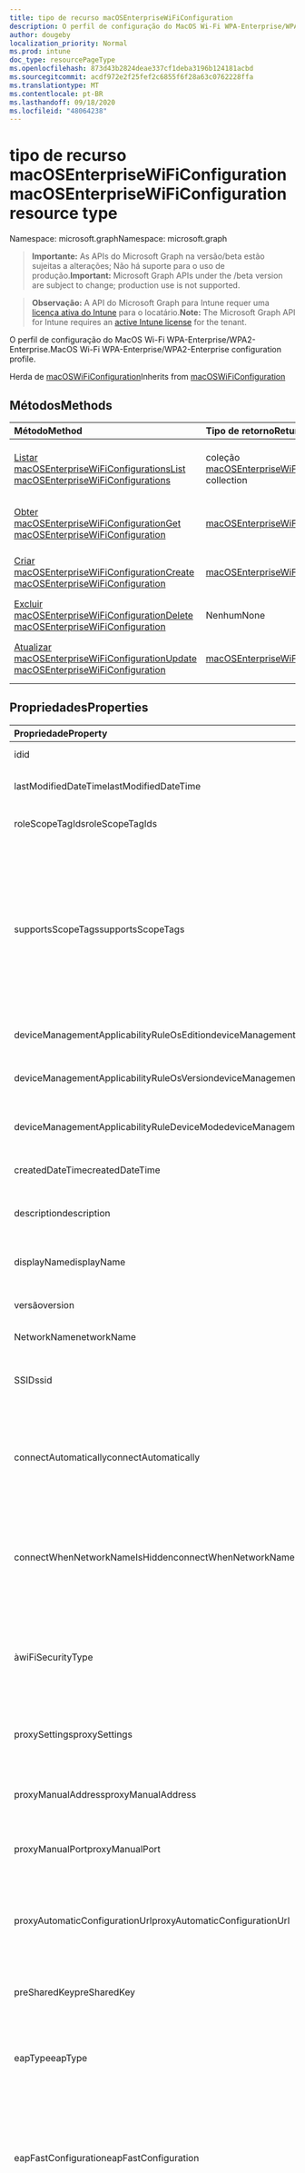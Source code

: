 ```yaml
---
title: tipo de recurso macOSEnterpriseWiFiConfiguration
description: O perfil de configuração do MacOS Wi-Fi WPA-Enterprise/WPA2-Enterprise.
author: dougeby
localization_priority: Normal
ms.prod: intune
doc_type: resourcePageType
ms.openlocfilehash: 873d43b2824deae337cf1deba3196b124181acbd
ms.sourcegitcommit: acdf972e2f25fef2c6855f6f28a63c0762228ffa
ms.translationtype: MT
ms.contentlocale: pt-BR
ms.lasthandoff: 09/18/2020
ms.locfileid: "48064238"
---
```

# <a name="macosenterprisewificonfiguration-resource-type"></a><span data-ttu-id="ed8ba-103">tipo de recurso macOSEnterpriseWiFiConfiguration</span><span class="sxs-lookup"><span data-stu-id="ed8ba-103">macOSEnterpriseWiFiConfiguration resource type</span></span>

<span data-ttu-id="ed8ba-104">Namespace: microsoft.graph</span><span class="sxs-lookup"><span data-stu-id="ed8ba-104">Namespace: microsoft.graph</span></span>

> <span data-ttu-id="ed8ba-105">**Importante:** As APIs do Microsoft Graph na versão/beta estão sujeitas a alterações; Não há suporte para o uso de produção.</span><span class="sxs-lookup"><span data-stu-id="ed8ba-105">**Important:** Microsoft Graph APIs under the /beta version are subject to change; production use is not supported.</span></span>

> <span data-ttu-id="ed8ba-106">**Observação:** A API do Microsoft Graph para Intune requer uma [licença ativa do Intune](https://go.microsoft.com/fwlink/?linkid=839381) para o locatário.</span><span class="sxs-lookup"><span data-stu-id="ed8ba-106">**Note:** The Microsoft Graph API for Intune requires an [active Intune license](https://go.microsoft.com/fwlink/?linkid=839381) for the tenant.</span></span>

<span data-ttu-id="ed8ba-107">O perfil de configuração do MacOS Wi-Fi WPA-Enterprise/WPA2-Enterprise.</span><span class="sxs-lookup"><span data-stu-id="ed8ba-107">MacOS Wi-Fi WPA-Enterprise/WPA2-Enterprise configuration profile.</span></span>


<span data-ttu-id="ed8ba-108">Herda de [macOSWiFiConfiguration](../resources/intune-deviceconfig-macoswificonfiguration.md)</span><span class="sxs-lookup"><span data-stu-id="ed8ba-108">Inherits from [macOSWiFiConfiguration](../resources/intune-deviceconfig-macoswificonfiguration.md)</span></span>

## <a name="methods"></a><span data-ttu-id="ed8ba-109">Métodos</span><span class="sxs-lookup"><span data-stu-id="ed8ba-109">Methods</span></span>
|<span data-ttu-id="ed8ba-110">Método</span><span class="sxs-lookup"><span data-stu-id="ed8ba-110">Method</span></span>|<span data-ttu-id="ed8ba-111">Tipo de retorno</span><span class="sxs-lookup"><span data-stu-id="ed8ba-111">Return Type</span></span>|<span data-ttu-id="ed8ba-112">Descrição</span><span class="sxs-lookup"><span data-stu-id="ed8ba-112">Description</span></span>|
|:---|:---|:---|
|[<span data-ttu-id="ed8ba-113">Listar macOSEnterpriseWiFiConfigurations</span><span class="sxs-lookup"><span data-stu-id="ed8ba-113">List macOSEnterpriseWiFiConfigurations</span></span>](../api/intune-deviceconfig-macosenterprisewificonfiguration-list.md)|<span data-ttu-id="ed8ba-114">coleção [macOSEnterpriseWiFiConfiguration](../resources/intune-deviceconfig-macosenterprisewificonfiguration.md)</span><span class="sxs-lookup"><span data-stu-id="ed8ba-114">[macOSEnterpriseWiFiConfiguration](../resources/intune-deviceconfig-macosenterprisewificonfiguration.md) collection</span></span>|<span data-ttu-id="ed8ba-115">Listar Propriedades e relações dos objetos [macOSEnterpriseWiFiConfiguration](../resources/intune-deviceconfig-macosenterprisewificonfiguration.md) .</span><span class="sxs-lookup"><span data-stu-id="ed8ba-115">List properties and relationships of the [macOSEnterpriseWiFiConfiguration](../resources/intune-deviceconfig-macosenterprisewificonfiguration.md) objects.</span></span>|
|[<span data-ttu-id="ed8ba-116">Obter macOSEnterpriseWiFiConfiguration</span><span class="sxs-lookup"><span data-stu-id="ed8ba-116">Get macOSEnterpriseWiFiConfiguration</span></span>](../api/intune-deviceconfig-macosenterprisewificonfiguration-get.md)|[<span data-ttu-id="ed8ba-117">macOSEnterpriseWiFiConfiguration</span><span class="sxs-lookup"><span data-stu-id="ed8ba-117">macOSEnterpriseWiFiConfiguration</span></span>](../resources/intune-deviceconfig-macosenterprisewificonfiguration.md)|<span data-ttu-id="ed8ba-118">Leia as propriedades e as relações do objeto [macOSEnterpriseWiFiConfiguration](../resources/intune-deviceconfig-macosenterprisewificonfiguration.md) .</span><span class="sxs-lookup"><span data-stu-id="ed8ba-118">Read properties and relationships of the [macOSEnterpriseWiFiConfiguration](../resources/intune-deviceconfig-macosenterprisewificonfiguration.md) object.</span></span>|
|[<span data-ttu-id="ed8ba-119">Criar macOSEnterpriseWiFiConfiguration</span><span class="sxs-lookup"><span data-stu-id="ed8ba-119">Create macOSEnterpriseWiFiConfiguration</span></span>](../api/intune-deviceconfig-macosenterprisewificonfiguration-create.md)|[<span data-ttu-id="ed8ba-120">macOSEnterpriseWiFiConfiguration</span><span class="sxs-lookup"><span data-stu-id="ed8ba-120">macOSEnterpriseWiFiConfiguration</span></span>](../resources/intune-deviceconfig-macosenterprisewificonfiguration.md)|<span data-ttu-id="ed8ba-121">Criar um novo objeto [macOSEnterpriseWiFiConfiguration](../resources/intune-deviceconfig-macosenterprisewificonfiguration.md) .</span><span class="sxs-lookup"><span data-stu-id="ed8ba-121">Create a new [macOSEnterpriseWiFiConfiguration](../resources/intune-deviceconfig-macosenterprisewificonfiguration.md) object.</span></span>|
|[<span data-ttu-id="ed8ba-122">Excluir macOSEnterpriseWiFiConfiguration</span><span class="sxs-lookup"><span data-stu-id="ed8ba-122">Delete macOSEnterpriseWiFiConfiguration</span></span>](../api/intune-deviceconfig-macosenterprisewificonfiguration-delete.md)|<span data-ttu-id="ed8ba-123">Nenhum</span><span class="sxs-lookup"><span data-stu-id="ed8ba-123">None</span></span>|<span data-ttu-id="ed8ba-124">Exclui [macOSEnterpriseWiFiConfiguration](../resources/intune-deviceconfig-macosenterprisewificonfiguration.md).</span><span class="sxs-lookup"><span data-stu-id="ed8ba-124">Deletes a [macOSEnterpriseWiFiConfiguration](../resources/intune-deviceconfig-macosenterprisewificonfiguration.md).</span></span>|
|[<span data-ttu-id="ed8ba-125">Atualizar macOSEnterpriseWiFiConfiguration</span><span class="sxs-lookup"><span data-stu-id="ed8ba-125">Update macOSEnterpriseWiFiConfiguration</span></span>](../api/intune-deviceconfig-macosenterprisewificonfiguration-update.md)|[<span data-ttu-id="ed8ba-126">macOSEnterpriseWiFiConfiguration</span><span class="sxs-lookup"><span data-stu-id="ed8ba-126">macOSEnterpriseWiFiConfiguration</span></span>](../resources/intune-deviceconfig-macosenterprisewificonfiguration.md)|<span data-ttu-id="ed8ba-127">Atualiza as propriedades de um objeto [macOSEnterpriseWiFiConfiguration](../resources/intune-deviceconfig-macosenterprisewificonfiguration.md) .</span><span class="sxs-lookup"><span data-stu-id="ed8ba-127">Update the properties of a [macOSEnterpriseWiFiConfiguration](../resources/intune-deviceconfig-macosenterprisewificonfiguration.md) object.</span></span>|

## <a name="properties"></a><span data-ttu-id="ed8ba-128">Propriedades</span><span class="sxs-lookup"><span data-stu-id="ed8ba-128">Properties</span></span>
|<span data-ttu-id="ed8ba-129">Propriedade</span><span class="sxs-lookup"><span data-stu-id="ed8ba-129">Property</span></span>|<span data-ttu-id="ed8ba-130">Tipo</span><span class="sxs-lookup"><span data-stu-id="ed8ba-130">Type</span></span>|<span data-ttu-id="ed8ba-131">Descrição</span><span class="sxs-lookup"><span data-stu-id="ed8ba-131">Description</span></span>|
|:---|:---|:---|
|<span data-ttu-id="ed8ba-132">id</span><span class="sxs-lookup"><span data-stu-id="ed8ba-132">id</span></span>|<span data-ttu-id="ed8ba-133">Cadeia de caracteres</span><span class="sxs-lookup"><span data-stu-id="ed8ba-133">String</span></span>|<span data-ttu-id="ed8ba-134">Chave da entidade.</span><span class="sxs-lookup"><span data-stu-id="ed8ba-134">Key of the entity.</span></span> <span data-ttu-id="ed8ba-135">Herdada de [deviceConfiguration](../resources/intune-shared-deviceconfiguration.md)</span><span class="sxs-lookup"><span data-stu-id="ed8ba-135">Inherited from [deviceConfiguration](../resources/intune-shared-deviceconfiguration.md)</span></span>|
|<span data-ttu-id="ed8ba-136">lastModifiedDateTime</span><span class="sxs-lookup"><span data-stu-id="ed8ba-136">lastModifiedDateTime</span></span>|<span data-ttu-id="ed8ba-137">DateTimeOffset</span><span class="sxs-lookup"><span data-stu-id="ed8ba-137">DateTimeOffset</span></span>|<span data-ttu-id="ed8ba-138">DateTime da última modificação do objeto.</span><span class="sxs-lookup"><span data-stu-id="ed8ba-138">DateTime the object was last modified.</span></span> <span data-ttu-id="ed8ba-139">Herdada de [deviceConfiguration](../resources/intune-shared-deviceconfiguration.md)</span><span class="sxs-lookup"><span data-stu-id="ed8ba-139">Inherited from [deviceConfiguration](../resources/intune-shared-deviceconfiguration.md)</span></span>|
|<span data-ttu-id="ed8ba-140">roleScopeTagIds</span><span class="sxs-lookup"><span data-stu-id="ed8ba-140">roleScopeTagIds</span></span>|<span data-ttu-id="ed8ba-141">Coleção de cadeias de caracteres</span><span class="sxs-lookup"><span data-stu-id="ed8ba-141">String collection</span></span>|<span data-ttu-id="ed8ba-142">Lista de marcas de escopo para esta instância de entidade.</span><span class="sxs-lookup"><span data-stu-id="ed8ba-142">List of Scope Tags for this Entity instance.</span></span> <span data-ttu-id="ed8ba-143">Herdada de [deviceConfiguration](../resources/intune-shared-deviceconfiguration.md)</span><span class="sxs-lookup"><span data-stu-id="ed8ba-143">Inherited from [deviceConfiguration](../resources/intune-shared-deviceconfiguration.md)</span></span>|
|<span data-ttu-id="ed8ba-144">supportsScopeTags</span><span class="sxs-lookup"><span data-stu-id="ed8ba-144">supportsScopeTags</span></span>|<span data-ttu-id="ed8ba-145">Booliano</span><span class="sxs-lookup"><span data-stu-id="ed8ba-145">Boolean</span></span>|<span data-ttu-id="ed8ba-146">Indica se a configuração de dispositivo subjacente é ou não compatível com a atribuição de marcas de escopo.</span><span class="sxs-lookup"><span data-stu-id="ed8ba-146">Indicates whether or not the underlying Device Configuration supports the assignment of scope tags.</span></span> <span data-ttu-id="ed8ba-147">A atribuição à propriedade ScopeTags não é permitida quando esse valor é false e as entidades não serão visíveis aos usuários com escopo.</span><span class="sxs-lookup"><span data-stu-id="ed8ba-147">Assigning to the ScopeTags property is not allowed when this value is false and entities will not be visible to scoped users.</span></span> <span data-ttu-id="ed8ba-148">Isso ocorre para políticas herdadas criadas no Silverlight e pode ser resolvido excluindo e recriando a política no portal do Azure.</span><span class="sxs-lookup"><span data-stu-id="ed8ba-148">This occurs for Legacy policies created in Silverlight and can be resolved by deleting and recreating the policy in the Azure Portal.</span></span> <span data-ttu-id="ed8ba-149">Essa propriedade é somente leitura.</span><span class="sxs-lookup"><span data-stu-id="ed8ba-149">This property is read-only.</span></span> <span data-ttu-id="ed8ba-150">Herdada de [deviceConfiguration](../resources/intune-shared-deviceconfiguration.md)</span><span class="sxs-lookup"><span data-stu-id="ed8ba-150">Inherited from [deviceConfiguration](../resources/intune-shared-deviceconfiguration.md)</span></span>|
|<span data-ttu-id="ed8ba-151">deviceManagementApplicabilityRuleOsEdition</span><span class="sxs-lookup"><span data-stu-id="ed8ba-151">deviceManagementApplicabilityRuleOsEdition</span></span>|[<span data-ttu-id="ed8ba-152">deviceManagementApplicabilityRuleOsEdition</span><span class="sxs-lookup"><span data-stu-id="ed8ba-152">deviceManagementApplicabilityRuleOsEdition</span></span>](../resources/intune-deviceconfig-devicemanagementapplicabilityruleosedition.md)|<span data-ttu-id="ed8ba-153">A aplicabilidade da edição do sistema operacional para essa política.</span><span class="sxs-lookup"><span data-stu-id="ed8ba-153">The OS edition applicability for this Policy.</span></span> <span data-ttu-id="ed8ba-154">Herdada de [deviceConfiguration](../resources/intune-shared-deviceconfiguration.md)</span><span class="sxs-lookup"><span data-stu-id="ed8ba-154">Inherited from [deviceConfiguration](../resources/intune-shared-deviceconfiguration.md)</span></span>|
|<span data-ttu-id="ed8ba-155">deviceManagementApplicabilityRuleOsVersion</span><span class="sxs-lookup"><span data-stu-id="ed8ba-155">deviceManagementApplicabilityRuleOsVersion</span></span>|[<span data-ttu-id="ed8ba-156">deviceManagementApplicabilityRuleOsVersion</span><span class="sxs-lookup"><span data-stu-id="ed8ba-156">deviceManagementApplicabilityRuleOsVersion</span></span>](../resources/intune-deviceconfig-devicemanagementapplicabilityruleosversion.md)|<span data-ttu-id="ed8ba-157">A regra de aplicabilidade da versão do sistema operacional para esta política.</span><span class="sxs-lookup"><span data-stu-id="ed8ba-157">The OS version applicability rule for this Policy.</span></span> <span data-ttu-id="ed8ba-158">Herdada de [deviceConfiguration](../resources/intune-shared-deviceconfiguration.md)</span><span class="sxs-lookup"><span data-stu-id="ed8ba-158">Inherited from [deviceConfiguration](../resources/intune-shared-deviceconfiguration.md)</span></span>|
|<span data-ttu-id="ed8ba-159">deviceManagementApplicabilityRuleDeviceMode</span><span class="sxs-lookup"><span data-stu-id="ed8ba-159">deviceManagementApplicabilityRuleDeviceMode</span></span>|[<span data-ttu-id="ed8ba-160">deviceManagementApplicabilityRuleDeviceMode</span><span class="sxs-lookup"><span data-stu-id="ed8ba-160">deviceManagementApplicabilityRuleDeviceMode</span></span>](../resources/intune-deviceconfig-devicemanagementapplicabilityruledevicemode.md)|<span data-ttu-id="ed8ba-161">A regra de aplicabilidade do modo de dispositivo para essa política.</span><span class="sxs-lookup"><span data-stu-id="ed8ba-161">The device mode applicability rule for this Policy.</span></span> <span data-ttu-id="ed8ba-162">Herdada de [deviceConfiguration](../resources/intune-shared-deviceconfiguration.md)</span><span class="sxs-lookup"><span data-stu-id="ed8ba-162">Inherited from [deviceConfiguration](../resources/intune-shared-deviceconfiguration.md)</span></span>|
|<span data-ttu-id="ed8ba-163">createdDateTime</span><span class="sxs-lookup"><span data-stu-id="ed8ba-163">createdDateTime</span></span>|<span data-ttu-id="ed8ba-164">DateTimeOffset</span><span class="sxs-lookup"><span data-stu-id="ed8ba-164">DateTimeOffset</span></span>|<span data-ttu-id="ed8ba-165">DateTime em que o objeto foi criado.</span><span class="sxs-lookup"><span data-stu-id="ed8ba-165">DateTime the object was created.</span></span> <span data-ttu-id="ed8ba-166">Herdada de [deviceConfiguration](../resources/intune-shared-deviceconfiguration.md)</span><span class="sxs-lookup"><span data-stu-id="ed8ba-166">Inherited from [deviceConfiguration](../resources/intune-shared-deviceconfiguration.md)</span></span>|
|<span data-ttu-id="ed8ba-167">description</span><span class="sxs-lookup"><span data-stu-id="ed8ba-167">description</span></span>|<span data-ttu-id="ed8ba-168">String</span><span class="sxs-lookup"><span data-stu-id="ed8ba-168">String</span></span>|<span data-ttu-id="ed8ba-169">O administrador forneceu a descrição da Configuração do dispositivo.</span><span class="sxs-lookup"><span data-stu-id="ed8ba-169">Admin provided description of the Device Configuration.</span></span> <span data-ttu-id="ed8ba-170">Herdada de [deviceConfiguration](../resources/intune-shared-deviceconfiguration.md)</span><span class="sxs-lookup"><span data-stu-id="ed8ba-170">Inherited from [deviceConfiguration](../resources/intune-shared-deviceconfiguration.md)</span></span>|
|<span data-ttu-id="ed8ba-171">displayName</span><span class="sxs-lookup"><span data-stu-id="ed8ba-171">displayName</span></span>|<span data-ttu-id="ed8ba-172">Cadeia de caracteres</span><span class="sxs-lookup"><span data-stu-id="ed8ba-172">String</span></span>|<span data-ttu-id="ed8ba-173">O administrador forneceu o nome da Configuração do dispositivo.</span><span class="sxs-lookup"><span data-stu-id="ed8ba-173">Admin provided name of the device configuration.</span></span> <span data-ttu-id="ed8ba-174">Herdada de [deviceConfiguration](../resources/intune-shared-deviceconfiguration.md)</span><span class="sxs-lookup"><span data-stu-id="ed8ba-174">Inherited from [deviceConfiguration](../resources/intune-shared-deviceconfiguration.md)</span></span>|
|<span data-ttu-id="ed8ba-175">versão</span><span class="sxs-lookup"><span data-stu-id="ed8ba-175">version</span></span>|<span data-ttu-id="ed8ba-176">Int32</span><span class="sxs-lookup"><span data-stu-id="ed8ba-176">Int32</span></span>|<span data-ttu-id="ed8ba-177">Versão da configuração do dispositivo.</span><span class="sxs-lookup"><span data-stu-id="ed8ba-177">Version of the device configuration.</span></span> <span data-ttu-id="ed8ba-178">Herdada de [deviceConfiguration](../resources/intune-shared-deviceconfiguration.md)</span><span class="sxs-lookup"><span data-stu-id="ed8ba-178">Inherited from [deviceConfiguration](../resources/intune-shared-deviceconfiguration.md)</span></span>|
|<span data-ttu-id="ed8ba-179">NetworkName</span><span class="sxs-lookup"><span data-stu-id="ed8ba-179">networkName</span></span>|<span data-ttu-id="ed8ba-180">Cadeia de caracteres</span><span class="sxs-lookup"><span data-stu-id="ed8ba-180">String</span></span>|<span data-ttu-id="ed8ba-181">Nome da rede herdado de [macOSWiFiConfiguration](../resources/intune-deviceconfig-macoswificonfiguration.md)</span><span class="sxs-lookup"><span data-stu-id="ed8ba-181">Network Name Inherited from [macOSWiFiConfiguration](../resources/intune-deviceconfig-macoswificonfiguration.md)</span></span>|
|<span data-ttu-id="ed8ba-182">SSID</span><span class="sxs-lookup"><span data-stu-id="ed8ba-182">ssid</span></span>|<span data-ttu-id="ed8ba-183">Cadeia de caracteres</span><span class="sxs-lookup"><span data-stu-id="ed8ba-183">String</span></span>|<span data-ttu-id="ed8ba-184">Este é o nome da rede Wi-Fi que é transmitida para todos os dispositivos.</span><span class="sxs-lookup"><span data-stu-id="ed8ba-184">This is the name of the Wi-Fi network that is broadcast to all devices.</span></span> <span data-ttu-id="ed8ba-185">Herdado de [macOSWiFiConfiguration](../resources/intune-deviceconfig-macoswificonfiguration.md)</span><span class="sxs-lookup"><span data-stu-id="ed8ba-185">Inherited from [macOSWiFiConfiguration](../resources/intune-deviceconfig-macoswificonfiguration.md)</span></span>|
|<span data-ttu-id="ed8ba-186">connectAutomatically</span><span class="sxs-lookup"><span data-stu-id="ed8ba-186">connectAutomatically</span></span>|<span data-ttu-id="ed8ba-187">Booliano</span><span class="sxs-lookup"><span data-stu-id="ed8ba-187">Boolean</span></span>|<span data-ttu-id="ed8ba-188">Conectar automaticamente quando esta rede estiver no intervalo.</span><span class="sxs-lookup"><span data-stu-id="ed8ba-188">Connect automatically when this network is in range.</span></span> <span data-ttu-id="ed8ba-189">A definição dessa opção como true ignorará o prompt do usuário e conectará automaticamente o dispositivo à rede Wi-Fi.</span><span class="sxs-lookup"><span data-stu-id="ed8ba-189">Setting this to true will skip the user prompt and automatically connect the device to Wi-Fi network.</span></span> <span data-ttu-id="ed8ba-190">Herdado de [macOSWiFiConfiguration](../resources/intune-deviceconfig-macoswificonfiguration.md)</span><span class="sxs-lookup"><span data-stu-id="ed8ba-190">Inherited from [macOSWiFiConfiguration](../resources/intune-deviceconfig-macoswificonfiguration.md)</span></span>|
|<span data-ttu-id="ed8ba-191">connectWhenNetworkNameIsHidden</span><span class="sxs-lookup"><span data-stu-id="ed8ba-191">connectWhenNetworkNameIsHidden</span></span>|<span data-ttu-id="ed8ba-192">Booliano</span><span class="sxs-lookup"><span data-stu-id="ed8ba-192">Boolean</span></span>|<span data-ttu-id="ed8ba-193">Conecte-se quando a rede não estiver transmitindo seu nome (SSID).</span><span class="sxs-lookup"><span data-stu-id="ed8ba-193">Connect when the network is not broadcasting its name (SSID).</span></span> <span data-ttu-id="ed8ba-194">Quando definido como true, esse perfil força o dispositivo a se conectar a uma rede que não transmite seu SSID para todos os dispositivos.</span><span class="sxs-lookup"><span data-stu-id="ed8ba-194">When set to true, this profile forces the device to connect to a network that doesn't broadcast its SSID to all devices.</span></span> <span data-ttu-id="ed8ba-195">Herdado de [macOSWiFiConfiguration](../resources/intune-deviceconfig-macoswificonfiguration.md)</span><span class="sxs-lookup"><span data-stu-id="ed8ba-195">Inherited from [macOSWiFiConfiguration](../resources/intune-deviceconfig-macoswificonfiguration.md)</span></span>|
|<span data-ttu-id="ed8ba-196">à</span><span class="sxs-lookup"><span data-stu-id="ed8ba-196">wiFiSecurityType</span></span>|[<span data-ttu-id="ed8ba-197">à</span><span class="sxs-lookup"><span data-stu-id="ed8ba-197">wiFiSecurityType</span></span>](../resources/intune-deviceconfig-wifisecuritytype.md)|<span data-ttu-id="ed8ba-198">Indica se o ponto de extremidade Wi-Fi usa um tipo de segurança baseado em EAP.</span><span class="sxs-lookup"><span data-stu-id="ed8ba-198">Indicates whether Wi-Fi endpoint uses an EAP based security type.</span></span> <span data-ttu-id="ed8ba-199">Herdado de [macOSWiFiConfiguration](../resources/intune-deviceconfig-macoswificonfiguration.md).</span><span class="sxs-lookup"><span data-stu-id="ed8ba-199">Inherited from [macOSWiFiConfiguration](../resources/intune-deviceconfig-macoswificonfiguration.md).</span></span> <span data-ttu-id="ed8ba-200">Os possíveis valores são: `open`, `wpaPersonal`, `wpaEnterprise`, `wep`, `wpa2Personal`, `wpa2Enterprise`.</span><span class="sxs-lookup"><span data-stu-id="ed8ba-200">Possible values are: `open`, `wpaPersonal`, `wpaEnterprise`, `wep`, `wpa2Personal`, `wpa2Enterprise`.</span></span>|
|<span data-ttu-id="ed8ba-201">proxySettings</span><span class="sxs-lookup"><span data-stu-id="ed8ba-201">proxySettings</span></span>|[<span data-ttu-id="ed8ba-202">wiFiProxySetting</span><span class="sxs-lookup"><span data-stu-id="ed8ba-202">wiFiProxySetting</span></span>](../resources/intune-deviceconfig-wifiproxysetting.md)|<span data-ttu-id="ed8ba-203">Tipo de proxy para esta conexão Wi-Fi herdada de [macOSWiFiConfiguration](../resources/intune-deviceconfig-macoswificonfiguration.md).</span><span class="sxs-lookup"><span data-stu-id="ed8ba-203">Proxy Type for this Wi-Fi connection Inherited from [macOSWiFiConfiguration](../resources/intune-deviceconfig-macoswificonfiguration.md).</span></span> <span data-ttu-id="ed8ba-204">Os valores possíveis são: `none`, `manual`, `automatic`.</span><span class="sxs-lookup"><span data-stu-id="ed8ba-204">Possible values are: `none`, `manual`, `automatic`.</span></span>|
|<span data-ttu-id="ed8ba-205">proxyManualAddress</span><span class="sxs-lookup"><span data-stu-id="ed8ba-205">proxyManualAddress</span></span>|<span data-ttu-id="ed8ba-206">Cadeia de caracteres</span><span class="sxs-lookup"><span data-stu-id="ed8ba-206">String</span></span>|<span data-ttu-id="ed8ba-207">Endereço IP ou nome de host DNS do servidor proxy quando a configuração manual estiver selecionada.</span><span class="sxs-lookup"><span data-stu-id="ed8ba-207">IP Address or DNS hostname of the proxy server when manual configuration is selected.</span></span> <span data-ttu-id="ed8ba-208">Herdado de [macOSWiFiConfiguration](../resources/intune-deviceconfig-macoswificonfiguration.md)</span><span class="sxs-lookup"><span data-stu-id="ed8ba-208">Inherited from [macOSWiFiConfiguration](../resources/intune-deviceconfig-macoswificonfiguration.md)</span></span>|
|<span data-ttu-id="ed8ba-209">proxyManualPort</span><span class="sxs-lookup"><span data-stu-id="ed8ba-209">proxyManualPort</span></span>|<span data-ttu-id="ed8ba-210">Int32</span><span class="sxs-lookup"><span data-stu-id="ed8ba-210">Int32</span></span>|<span data-ttu-id="ed8ba-211">Porta do servidor proxy quando a configuração manual estiver selecionada.</span><span class="sxs-lookup"><span data-stu-id="ed8ba-211">Port of the proxy server when manual configuration is selected.</span></span> <span data-ttu-id="ed8ba-212">Herdado de [macOSWiFiConfiguration](../resources/intune-deviceconfig-macoswificonfiguration.md)</span><span class="sxs-lookup"><span data-stu-id="ed8ba-212">Inherited from [macOSWiFiConfiguration](../resources/intune-deviceconfig-macoswificonfiguration.md)</span></span>|
|<span data-ttu-id="ed8ba-213">proxyAutomaticConfigurationUrl</span><span class="sxs-lookup"><span data-stu-id="ed8ba-213">proxyAutomaticConfigurationUrl</span></span>|<span data-ttu-id="ed8ba-214">Cadeia de caracteres</span><span class="sxs-lookup"><span data-stu-id="ed8ba-214">String</span></span>|<span data-ttu-id="ed8ba-215">URL do script de configuração automática do servidor proxy quando a configuração automática estiver selecionada.</span><span class="sxs-lookup"><span data-stu-id="ed8ba-215">URL of the proxy server automatic configuration script when automatic configuration is selected.</span></span> <span data-ttu-id="ed8ba-216">Essa URL normalmente é o local do Arquivo PAC (configuração automática de proxy).</span><span class="sxs-lookup"><span data-stu-id="ed8ba-216">This URL is typically the location of PAC (Proxy Auto Configuration) file.</span></span> <span data-ttu-id="ed8ba-217">Herdado de [macOSWiFiConfiguration](../resources/intune-deviceconfig-macoswificonfiguration.md)</span><span class="sxs-lookup"><span data-stu-id="ed8ba-217">Inherited from [macOSWiFiConfiguration](../resources/intune-deviceconfig-macoswificonfiguration.md)</span></span>|
|<span data-ttu-id="ed8ba-218">preSharedKey</span><span class="sxs-lookup"><span data-stu-id="ed8ba-218">preSharedKey</span></span>|<span data-ttu-id="ed8ba-219">Cadeia de caracteres</span><span class="sxs-lookup"><span data-stu-id="ed8ba-219">String</span></span>|<span data-ttu-id="ed8ba-220">Esta é a chave pré-compartilhada para a rede Wi-Fi pessoal WPA.</span><span class="sxs-lookup"><span data-stu-id="ed8ba-220">This is the pre-shared key for WPA Personal Wi-Fi network.</span></span> <span data-ttu-id="ed8ba-221">Herdado de [macOSWiFiConfiguration](../resources/intune-deviceconfig-macoswificonfiguration.md)</span><span class="sxs-lookup"><span data-stu-id="ed8ba-221">Inherited from [macOSWiFiConfiguration](../resources/intune-deviceconfig-macoswificonfiguration.md)</span></span>|
|<span data-ttu-id="ed8ba-222">eapType</span><span class="sxs-lookup"><span data-stu-id="ed8ba-222">eapType</span></span>|[<span data-ttu-id="ed8ba-223">eapType</span><span class="sxs-lookup"><span data-stu-id="ed8ba-223">eapType</span></span>](../resources/intune-deviceconfig-eaptype.md)|<span data-ttu-id="ed8ba-224">EAP (protocolo de autenticação extensível).</span><span class="sxs-lookup"><span data-stu-id="ed8ba-224">Extensible Authentication Protocol (EAP).</span></span> <span data-ttu-id="ed8ba-225">Indica o tipo de protocolo EAP definido no ponto de extremidade Wi-Fi (roteador).</span><span class="sxs-lookup"><span data-stu-id="ed8ba-225">Indicates the type of EAP protocol set on the Wi-Fi endpoint (router).</span></span> <span data-ttu-id="ed8ba-226">Os possíveis valores são: `eapTls`, `leap`, `eapSim`, `eapTtls`, `peap`, `eapFast`.</span><span class="sxs-lookup"><span data-stu-id="ed8ba-226">Possible values are: `eapTls`, `leap`, `eapSim`, `eapTtls`, `peap`, `eapFast`.</span></span>|
|<span data-ttu-id="ed8ba-227">eapFastConfiguration</span><span class="sxs-lookup"><span data-stu-id="ed8ba-227">eapFastConfiguration</span></span>|[<span data-ttu-id="ed8ba-228">eapFastConfiguration</span><span class="sxs-lookup"><span data-stu-id="ed8ba-228">eapFastConfiguration</span></span>](../resources/intune-deviceconfig-eapfastconfiguration.md)|<span data-ttu-id="ed8ba-229">Opção de configuração EAP-FAST quando EAP-FAST for o tipo de EAP selecionado.</span><span class="sxs-lookup"><span data-stu-id="ed8ba-229">EAP-FAST Configuration Option when EAP-FAST is the selected EAP Type.</span></span> <span data-ttu-id="ed8ba-230">Os valores possíveis são: `noProtectedAccessCredential`, `useProtectedAccessCredential`, `useProtectedAccessCredentialAndProvision`, `useProtectedAccessCredentialAndProvisionAnonymously`.</span><span class="sxs-lookup"><span data-stu-id="ed8ba-230">Possible values are: `noProtectedAccessCredential`, `useProtectedAccessCredential`, `useProtectedAccessCredentialAndProvision`, `useProtectedAccessCredentialAndProvisionAnonymously`.</span></span>|
|<span data-ttu-id="ed8ba-231">trustedServerCertificateNames</span><span class="sxs-lookup"><span data-stu-id="ed8ba-231">trustedServerCertificateNames</span></span>|<span data-ttu-id="ed8ba-232">Coleção de cadeias de caracteres</span><span class="sxs-lookup"><span data-stu-id="ed8ba-232">String collection</span></span>|<span data-ttu-id="ed8ba-233">Nomes de certificados de servidor confiáveis quando o tipo EAP é configurado como EAP-TLS/TTLS/FAST ou PEAP.</span><span class="sxs-lookup"><span data-stu-id="ed8ba-233">Trusted server certificate names when EAP Type is configured to EAP-TLS/TTLS/FAST or PEAP.</span></span> <span data-ttu-id="ed8ba-234">Este é o nome comum usado nos certificados emitidos pela autoridade de certificação (CA) confiável.</span><span class="sxs-lookup"><span data-stu-id="ed8ba-234">This is the common name used in the certificates issued by your trusted certificate authority (CA).</span></span> <span data-ttu-id="ed8ba-235">Se você fornecer essas informações, poderá ignorar a caixa de diálogo de confiança dinâmica exibida em dispositivos de usuários finais quando eles se conectam a esta rede Wi-Fi.</span><span class="sxs-lookup"><span data-stu-id="ed8ba-235">If you provide this information, you can bypass the dynamic trust dialog that is displayed on end users devices when they connect to this Wi-Fi network.</span></span>|
|<span data-ttu-id="ed8ba-236">authenticationMethod</span><span class="sxs-lookup"><span data-stu-id="ed8ba-236">authenticationMethod</span></span>|[<span data-ttu-id="ed8ba-237">wiFiAuthenticationMethod</span><span class="sxs-lookup"><span data-stu-id="ed8ba-237">wiFiAuthenticationMethod</span></span>](../resources/intune-deviceconfig-wifiauthenticationmethod.md)|<span data-ttu-id="ed8ba-238">Método de autenticação quando o tipo EAP é configurado como PEAP ou EAP-TTLS.</span><span class="sxs-lookup"><span data-stu-id="ed8ba-238">Authentication Method when EAP Type is configured to PEAP or EAP-TTLS.</span></span> <span data-ttu-id="ed8ba-239">Os valores possíveis são: `certificate`, `usernameAndPassword`, `derivedCredential`.</span><span class="sxs-lookup"><span data-stu-id="ed8ba-239">Possible values are: `certificate`, `usernameAndPassword`, `derivedCredential`.</span></span>|
|<span data-ttu-id="ed8ba-240">innerAuthenticationProtocolForEapTtls</span><span class="sxs-lookup"><span data-stu-id="ed8ba-240">innerAuthenticationProtocolForEapTtls</span></span>|[<span data-ttu-id="ed8ba-241">nonEapAuthenticationMethodForEapTtlsType</span><span class="sxs-lookup"><span data-stu-id="ed8ba-241">nonEapAuthenticationMethodForEapTtlsType</span></span>](../resources/intune-deviceconfig-noneapauthenticationmethodforeapttlstype.md)|<span data-ttu-id="ed8ba-242">Método não EAP para autenticação (identidade interna) quando o tipo EAP é EAP-TTLS e AuthenticationMethod é username e password.</span><span class="sxs-lookup"><span data-stu-id="ed8ba-242">Non-EAP Method for Authentication (Inner Identity) when EAP Type is EAP-TTLS and Authenticationmethod is Username and Password.</span></span> <span data-ttu-id="ed8ba-243">Os valores possíveis são: `unencryptedPassword`, `challengeHandshakeAuthenticationProtocol`, `microsoftChap`, `microsoftChapVersionTwo`.</span><span class="sxs-lookup"><span data-stu-id="ed8ba-243">Possible values are: `unencryptedPassword`, `challengeHandshakeAuthenticationProtocol`, `microsoftChap`, `microsoftChapVersionTwo`.</span></span>|
|<span data-ttu-id="ed8ba-244">outerIdentityPrivacyTemporaryValue</span><span class="sxs-lookup"><span data-stu-id="ed8ba-244">outerIdentityPrivacyTemporaryValue</span></span>|<span data-ttu-id="ed8ba-245">Cadeia de caracteres</span><span class="sxs-lookup"><span data-stu-id="ed8ba-245">String</span></span>|<span data-ttu-id="ed8ba-246">Habilitar Privacidade de identidade (identidade externa) quando o tipo EAP é configurado como EAP-TTLS, EAP-FAST ou PEAP.</span><span class="sxs-lookup"><span data-stu-id="ed8ba-246">Enable identity privacy (Outer Identity) when EAP Type is configured to EAP-TTLS, EAP-FAST or PEAP.</span></span> <span data-ttu-id="ed8ba-247">Essa propriedade mascara os nomes de usernames com o texto inserido.</span><span class="sxs-lookup"><span data-stu-id="ed8ba-247">This property masks usernames with the text you enter.</span></span> <span data-ttu-id="ed8ba-248">Por exemplo, se você usar ' anônimo ', cada usuário que autenticar com essa conexão Wi-Fi usando seu nome de usuário real será exibido como ' anônimo '.</span><span class="sxs-lookup"><span data-stu-id="ed8ba-248">For example, if you use 'anonymous', each user that authenticates with this Wi-Fi connection using their real username is displayed as 'anonymous'.</span></span>|

## <a name="relationships"></a><span data-ttu-id="ed8ba-249">Relações</span><span class="sxs-lookup"><span data-stu-id="ed8ba-249">Relationships</span></span>
|<span data-ttu-id="ed8ba-250">Relação</span><span class="sxs-lookup"><span data-stu-id="ed8ba-250">Relationship</span></span>|<span data-ttu-id="ed8ba-251">Tipo</span><span class="sxs-lookup"><span data-stu-id="ed8ba-251">Type</span></span>|<span data-ttu-id="ed8ba-252">Descrição</span><span class="sxs-lookup"><span data-stu-id="ed8ba-252">Description</span></span>|
|:---|:---|:---|
|<span data-ttu-id="ed8ba-253">groupAssignments</span><span class="sxs-lookup"><span data-stu-id="ed8ba-253">groupAssignments</span></span>|<span data-ttu-id="ed8ba-254">coleção [deviceConfigurationGroupAssignment](../resources/intune-deviceconfig-deviceconfigurationgroupassignment.md)</span><span class="sxs-lookup"><span data-stu-id="ed8ba-254">[deviceConfigurationGroupAssignment](../resources/intune-deviceconfig-deviceconfigurationgroupassignment.md) collection</span></span>|<span data-ttu-id="ed8ba-255">A lista de atribuições de grupo para o perfil de configuração do dispositivo.</span><span class="sxs-lookup"><span data-stu-id="ed8ba-255">The list of group assignments for the device configuration profile.</span></span> <span data-ttu-id="ed8ba-256">Herdada de [deviceConfiguration](../resources/intune-shared-deviceconfiguration.md)</span><span class="sxs-lookup"><span data-stu-id="ed8ba-256">Inherited from [deviceConfiguration](../resources/intune-shared-deviceconfiguration.md)</span></span>|
|<span data-ttu-id="ed8ba-257">assignments</span><span class="sxs-lookup"><span data-stu-id="ed8ba-257">assignments</span></span>|<span data-ttu-id="ed8ba-258">Coleção [deviceConfigurationAssignment](../resources/intune-deviceconfig-deviceconfigurationassignment.md)</span><span class="sxs-lookup"><span data-stu-id="ed8ba-258">[deviceConfigurationAssignment](../resources/intune-deviceconfig-deviceconfigurationassignment.md) collection</span></span>|<span data-ttu-id="ed8ba-259">A lista de atribuições para o perfil de configuração do dispositivo.</span><span class="sxs-lookup"><span data-stu-id="ed8ba-259">The list of assignments for the device configuration profile.</span></span> <span data-ttu-id="ed8ba-260">Herdada de [deviceConfiguration](../resources/intune-shared-deviceconfiguration.md)</span><span class="sxs-lookup"><span data-stu-id="ed8ba-260">Inherited from [deviceConfiguration](../resources/intune-shared-deviceconfiguration.md)</span></span>|
|<span data-ttu-id="ed8ba-261">deviceStatuses</span><span class="sxs-lookup"><span data-stu-id="ed8ba-261">deviceStatuses</span></span>|<span data-ttu-id="ed8ba-262">Coleção [deviceConfigurationDeviceStatus](../resources/intune-deviceconfig-deviceconfigurationdevicestatus.md)</span><span class="sxs-lookup"><span data-stu-id="ed8ba-262">[deviceConfigurationDeviceStatus](../resources/intune-deviceconfig-deviceconfigurationdevicestatus.md) collection</span></span>|<span data-ttu-id="ed8ba-263">Status da instalação da configuração de dispositivo por dispositivo.</span><span class="sxs-lookup"><span data-stu-id="ed8ba-263">Device configuration installation status by device.</span></span> <span data-ttu-id="ed8ba-264">Herdada de [deviceConfiguration](../resources/intune-shared-deviceconfiguration.md)</span><span class="sxs-lookup"><span data-stu-id="ed8ba-264">Inherited from [deviceConfiguration](../resources/intune-shared-deviceconfiguration.md)</span></span>|
|<span data-ttu-id="ed8ba-265">userStatuses</span><span class="sxs-lookup"><span data-stu-id="ed8ba-265">userStatuses</span></span>|<span data-ttu-id="ed8ba-266">Coleção [deviceConfigurationUserStatus](../resources/intune-deviceconfig-deviceconfigurationuserstatus.md)</span><span class="sxs-lookup"><span data-stu-id="ed8ba-266">[deviceConfigurationUserStatus](../resources/intune-deviceconfig-deviceconfigurationuserstatus.md) collection</span></span>|<span data-ttu-id="ed8ba-267">Status de instalação da configuração do dispositivo por usuário.</span><span class="sxs-lookup"><span data-stu-id="ed8ba-267">Device configuration installation status by user.</span></span> <span data-ttu-id="ed8ba-268">Herdada de [deviceConfiguration](../resources/intune-shared-deviceconfiguration.md)</span><span class="sxs-lookup"><span data-stu-id="ed8ba-268">Inherited from [deviceConfiguration](../resources/intune-shared-deviceconfiguration.md)</span></span>|
|<span data-ttu-id="ed8ba-269">deviceStatusOverview</span><span class="sxs-lookup"><span data-stu-id="ed8ba-269">deviceStatusOverview</span></span>|[<span data-ttu-id="ed8ba-270">deviceConfigurationDeviceOverview</span><span class="sxs-lookup"><span data-stu-id="ed8ba-270">deviceConfigurationDeviceOverview</span></span>](../resources/intune-deviceconfig-deviceconfigurationdeviceoverview.md)|<span data-ttu-id="ed8ba-271">Visão geral de status de dispositivos para Configuração de Dispositivo. Herdado de [deviceConfiguration](../resources/intune-shared-deviceconfiguration.md)</span><span class="sxs-lookup"><span data-stu-id="ed8ba-271">Device Configuration devices status overview Inherited from [deviceConfiguration](../resources/intune-shared-deviceconfiguration.md)</span></span>|
|<span data-ttu-id="ed8ba-272">userStatusOverview</span><span class="sxs-lookup"><span data-stu-id="ed8ba-272">userStatusOverview</span></span>|[<span data-ttu-id="ed8ba-273">deviceConfigurationUserOverview</span><span class="sxs-lookup"><span data-stu-id="ed8ba-273">deviceConfigurationUserOverview</span></span>](../resources/intune-deviceconfig-deviceconfigurationuseroverview.md)|<span data-ttu-id="ed8ba-274">Visão geral de status de usuários para Configuração de Dispositivo. Herdado de [deviceConfiguration](../resources/intune-shared-deviceconfiguration.md)</span><span class="sxs-lookup"><span data-stu-id="ed8ba-274">Device Configuration users status overview Inherited from [deviceConfiguration](../resources/intune-shared-deviceconfiguration.md)</span></span>|
|<span data-ttu-id="ed8ba-275">deviceSettingStateSummaries</span><span class="sxs-lookup"><span data-stu-id="ed8ba-275">deviceSettingStateSummaries</span></span>|<span data-ttu-id="ed8ba-276">Coleção [settingStateDeviceSummary](../resources/intune-deviceconfig-settingstatedevicesummary.md)</span><span class="sxs-lookup"><span data-stu-id="ed8ba-276">[settingStateDeviceSummary](../resources/intune-deviceconfig-settingstatedevicesummary.md) collection</span></span>|<span data-ttu-id="ed8ba-277">Visão geral de dispositivos de configuração para Configuração de Dispositivo. Herdado de [deviceConfiguration](../resources/intune-shared-deviceconfiguration.md)</span><span class="sxs-lookup"><span data-stu-id="ed8ba-277">Device Configuration Setting State Device Summary Inherited from [deviceConfiguration](../resources/intune-shared-deviceconfiguration.md)</span></span>|
|<span data-ttu-id="ed8ba-278">rootCertificateForServerValidation</span><span class="sxs-lookup"><span data-stu-id="ed8ba-278">rootCertificateForServerValidation</span></span>|[<span data-ttu-id="ed8ba-279">macOSTrustedRootCertificate</span><span class="sxs-lookup"><span data-stu-id="ed8ba-279">macOSTrustedRootCertificate</span></span>](../resources/intune-deviceconfig-macostrustedrootcertificate.md)|<span data-ttu-id="ed8ba-280">Certificado raiz confiável para validação de servidor quando o tipo EAP é configurado como EAP-TLS/TTLS/FAST ou PEAP.</span><span class="sxs-lookup"><span data-stu-id="ed8ba-280">Trusted Root Certificate for Server Validation when EAP Type is configured to EAP-TLS/TTLS/FAST or PEAP.</span></span>|
|<span data-ttu-id="ed8ba-281">rootCertificatesForServerValidation</span><span class="sxs-lookup"><span data-stu-id="ed8ba-281">rootCertificatesForServerValidation</span></span>|<span data-ttu-id="ed8ba-282">coleção [macOSTrustedRootCertificate](../resources/intune-deviceconfig-macostrustedrootcertificate.md)</span><span class="sxs-lookup"><span data-stu-id="ed8ba-282">[macOSTrustedRootCertificate](../resources/intune-deviceconfig-macostrustedrootcertificate.md) collection</span></span>|<span data-ttu-id="ed8ba-283">Certificados raiz confiáveis para validação de servidor quando o tipo EAP é configurado como EAP-TLS/TTLS/FAST ou PEAP.</span><span class="sxs-lookup"><span data-stu-id="ed8ba-283">Trusted Root Certificates for Server Validation when EAP Type is configured to EAP-TLS/TTLS/FAST or PEAP.</span></span> <span data-ttu-id="ed8ba-284">Se você fornecer esse valor, não precisará fornecer trustedServerCertificateNames e vice-versa.</span><span class="sxs-lookup"><span data-stu-id="ed8ba-284">If you provide this value you do not need to provide trustedServerCertificateNames, and vice versa.</span></span>|
|<span data-ttu-id="ed8ba-285">identityCertificateForClientAuthentication</span><span class="sxs-lookup"><span data-stu-id="ed8ba-285">identityCertificateForClientAuthentication</span></span>|[<span data-ttu-id="ed8ba-286">macOSCertificateProfileBase</span><span class="sxs-lookup"><span data-stu-id="ed8ba-286">macOSCertificateProfileBase</span></span>](../resources/intune-deviceconfig-macoscertificateprofilebase.md)|<span data-ttu-id="ed8ba-287">Certificado de identidade para autenticação de cliente quando o tipo EAP é configurado como EAP-TLS, EAP-TTLS (com autenticação de certificado) ou PEAP (com autenticação de certificado).</span><span class="sxs-lookup"><span data-stu-id="ed8ba-287">Identity Certificate for client authentication when EAP Type is configured to EAP-TLS, EAP-TTLS (with Certificate Authentication), or PEAP (with Certificate Authentication).</span></span>|

## <a name="json-representation"></a><span data-ttu-id="ed8ba-288">Representação JSON</span><span class="sxs-lookup"><span data-stu-id="ed8ba-288">JSON Representation</span></span>
<span data-ttu-id="ed8ba-289">Veja a seguir uma representação JSON do recurso.</span><span class="sxs-lookup"><span data-stu-id="ed8ba-289">Here is a JSON representation of the resource.</span></span>
<!-- {
  "blockType": "resource",
  "keyProperty": "id",
  "@odata.type": "microsoft.graph.macOSEnterpriseWiFiConfiguration"
}
-->
``` json
{
  "@odata.type": "#microsoft.graph.macOSEnterpriseWiFiConfiguration",
  "id": "String (identifier)",
  "lastModifiedDateTime": "String (timestamp)",
  "roleScopeTagIds": [
    "String"
  ],
  "supportsScopeTags": true,
  "deviceManagementApplicabilityRuleOsEdition": {
    "@odata.type": "microsoft.graph.deviceManagementApplicabilityRuleOsEdition",
    "osEditionTypes": [
      "String"
    ],
    "name": "String",
    "ruleType": "String"
  },
  "deviceManagementApplicabilityRuleOsVersion": {
    "@odata.type": "microsoft.graph.deviceManagementApplicabilityRuleOsVersion",
    "minOSVersion": "String",
    "maxOSVersion": "String",
    "name": "String",
    "ruleType": "String"
  },
  "deviceManagementApplicabilityRuleDeviceMode": {
    "@odata.type": "microsoft.graph.deviceManagementApplicabilityRuleDeviceMode",
    "deviceMode": "String",
    "name": "String",
    "ruleType": "String"
  },
  "createdDateTime": "String (timestamp)",
  "description": "String",
  "displayName": "String",
  "version": 1024,
  "networkName": "String",
  "ssid": "String",
  "connectAutomatically": true,
  "connectWhenNetworkNameIsHidden": true,
  "wiFiSecurityType": "String",
  "proxySettings": "String",
  "proxyManualAddress": "String",
  "proxyManualPort": 1024,
  "proxyAutomaticConfigurationUrl": "String",
  "preSharedKey": "String",
  "eapType": "String",
  "eapFastConfiguration": "String",
  "trustedServerCertificateNames": [
    "String"
  ],
  "authenticationMethod": "String",
  "innerAuthenticationProtocolForEapTtls": "String",
  "outerIdentityPrivacyTemporaryValue": "String"
}
```






